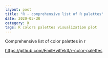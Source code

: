 ```yaml
---
layout: post
title: "R - comprehensive list of R palettes"
date: 2020-05-30
category: R
tags: R colors palettes visualization plot
---
```


Comprehensive list of color palettes in r

https://github.com/EmilHvitfeldt/r-color-palettes
